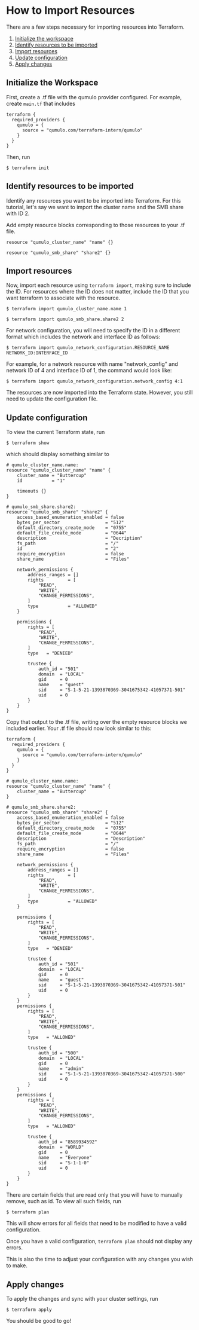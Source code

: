 # **How to Import Resources**
There are a few steps necessary for importing resources into Terraform.

1. [Initialize the workspace](#initialize-workspace)
2. [Identify resources to be imported](#identify-resources)
3. [Import resources](#import-resources)
4. [Update configuration](#update-configuration)
5. [Apply changes](#apply-changes)

<a id="initialize-workspace"></a>
## Initialize the Workspace
First, create a .tf file with the qumulo provider configured. For example, create `main.tf` that includes

```
terraform {
  required_providers {
    qumulo = {
      source = "qumulo.com/terraform-intern/qumulo"
    }
  }
}
```

Then, run 

    $ terraform init

<a id="identify-resources"></a>
## Identify resources to be imported
Identify any resources you want to be imported into Terraform. For this tutorial, let's say we want to import the cluster name and the SMB share with ID 2. 

Add empty resource blocks corresponding to those resources to your .tf file.

```
resource "qumulo_cluster_name" "name" {}

resource "qumulo_smb_share" "share2" {}
```


<a id="import-resources"></a>
## Import resources
Now, import each resource using `terraform import`, making sure to include the ID. For resources where the ID does not matter, include the ID that you want terraform to associate with the resource. 
```
$ terraform import qumulo_cluster_name.name 1

$ terraform import qumulo_smb_share.share2 2
```

For network configuration, you will need to specify the ID in a different format which includes the network and interface
ID as follows:
```
$ terraform import qumulo_network_configuration.RESOURCE_NAME NETWORK_ID:INTERFACE_ID
```
For example, for a network resource with name "network_config" and 
network ID of 4 and interface ID of 1, the command would look like:
```
$ terraform import qumulo_network_configuration.network_config 4:1
```

The resources are now imported into the Terraform state. However, you still need to update the configuration file.

<a id="update-configuration"></a>
## Update configuration
To view the current Terraform state, run
    
    $ terraform show

which should display something similar to

```
# qumulo_cluster_name.name:
resource "qumulo_cluster_name" "name" {
    cluster_name = "Buttercup"
    id           = "1"

    timeouts {}
}

# qumulo_smb_share.share2:
resource "qumulo_smb_share" "share2" {
    access_based_enumeration_enabled = false
    bytes_per_sector                 = "512"
    default_directory_create_mode    = "0755"
    default_file_create_mode         = "0644"
    description                      = "Decription"
    fs_path                          = "/"
    id                               = "2"
    require_encryption               = false
    share_name                       = "Files"

    network_permissions {
        address_ranges = []
        rights         = [
            "READ",
            "WRITE",
            "CHANGE_PERMISSIONS",
        ]
        type           = "ALLOWED"
    }

    permissions {
        rights = [
            "READ",
            "WRITE",
            "CHANGE_PERMISSIONS",
        ]
        type   = "DENIED"

        trustee {
            auth_id = "501"
            domain  = "LOCAL"
            gid     = 0
            name    = "guest"
            sid     = "S-1-5-21-1393870369-3041675342-41057371-501"
            uid     = 0
        }
    }
}
```

Copy that output to the .tf file, writing over the empty resource blocks we included earlier. Your .tf file should now look similar to this:

```
terraform {
  required_providers {
    qumulo = {
      source = "qumulo.com/terraform-intern/qumulo"
    }
  }
}

# qumulo_cluster_name.name:
resource "qumulo_cluster_name" "name" {
    cluster_name = "Buttercup"
}

# qumulo_smb_share.share2:
resource "qumulo_smb_share" "share2" {
    access_based_enumeration_enabled = false
    bytes_per_sector                 = "512"
    default_directory_create_mode    = "0755"
    default_file_create_mode         = "0644"
    description                      = "Description"
    fs_path                          = "/"
    require_encryption               = false
    share_name                       = "Files"

    network_permissions {
        address_ranges = []
        rights         = [
            "READ",
            "WRITE",
            "CHANGE_PERMISSIONS",
        ]
        type           = "ALLOWED"
    }

    permissions {
        rights = [
            "READ",
            "WRITE",
            "CHANGE_PERMISSIONS",
        ]
        type   = "DENIED"

        trustee {
            auth_id = "501"
            domain  = "LOCAL"
            gid     = 0
            name    = "guest"
            sid     = "S-1-5-21-1393870369-3041675342-41057371-501"
            uid     = 0
        }
    }
    permissions {
        rights = [
            "READ",
            "WRITE",
            "CHANGE_PERMISSIONS",
        ]
        type   = "ALLOWED"

        trustee {
            auth_id = "500"
            domain  = "LOCAL"
            gid     = 0
            name    = "admin"
            sid     = "S-1-5-21-1393870369-3041675342-41057371-500"
            uid     = 0
        }
    }
    permissions {
        rights = [
            "READ",
            "WRITE",
            "CHANGE_PERMISSIONS",
        ]
        type   = "ALLOWED"

        trustee {
            auth_id = "8589934592"
            domain  = "WORLD"
            gid     = 0
            name    = "Everyone"
            sid     = "S-1-1-0"
            uid     = 0
        }
    }
}
```

There are certain fields that are read only that you will have to manually remove, such as id. To view all such fields, run 

    $ terraform plan

This will show errors for all fields that need to be modified to have a valid configuration.

Once you have a valid configuration, `terraform plan` should not display any errors. 

This is also the time to adjust your configuration with any changes you wish to make.

<a id="apply-changes"></a>
## Apply changes
To apply the changes and sync with your cluster settings, run

    $ terraform apply

You should be good to go!

